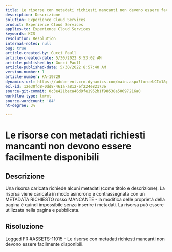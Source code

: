 ```yaml
---
title: Le risorse con metadati richiesti mancanti non devono essere facilmente disponibili
description: Descrizione
solution: Experience Cloud Services
product: Experience Cloud Services
applies-to: Experience Cloud Services
keywords: KCS
resolution: Resolution
internal-notes: null
bug: true
article-created-by: Gucci Paull
article-created-date: 5/30/2022 8:53:02 AM
article-published-by: Gucci Paull
article-published-date: 5/30/2022 8:57:40 AM
version-number: 1
article-number: KA-19729
dynamics-url: https://adobe-ent.crm.dynamics.com/main.aspx?forceUCI=1&pagetype=entityrecord&etn=knowledgearticle&id=06fcb7e4-f5df-ec11-bb3d-000d3a33d402
exl-id: 12e30fd8-0dd8-461a-a812-ef224e82173e
source-git-commit: 0c3e421beca46d9fe1952b1f98538a50697216a0
workflow-type: tm+mt
source-wordcount: '84'
ht-degree: 3%

---
```


# Le risorse con metadati richiesti mancanti non devono essere facilmente disponibili

## Descrizione


Una risorsa caricata richiede alcuni metadati (come titolo e descrizione). La risorsa viene caricata in modo asincrono e contrassegnata con un METADATA RICHIESTO rosso MANCANTE - la modifica delle proprietà della pagina è quindi impossibile senza inserire i metadati. La risorsa può essere utilizzata nella pagina e pubblicata.


## Risoluzione


Logged FR #ASSETS-11015 - Le risorse con metadati richiesti mancanti non devono essere facilmente disponibili.

